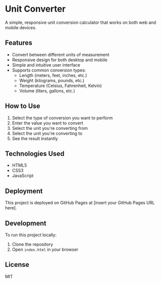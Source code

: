 # Unit Converter

A simple, responsive unit conversion calculator that works on both web and mobile devices.

## Features

- Convert between different units of measurement
- Responsive design for both desktop and mobile
- Simple and intuitive user interface
- Supports common conversion types:
  - Length (meters, feet, inches, etc.)
  - Weight (kilograms, pounds, etc.)
  - Temperature (Celsius, Fahrenheit, Kelvin)
  - Volume (liters, gallons, etc.)

## How to Use

1. Select the type of conversion you want to perform
2. Enter the value you want to convert
3. Select the unit you're converting from
4. Select the unit you're converting to
5. See the result instantly

## Technologies Used

- HTML5
- CSS3
- JavaScript

## Deployment

This project is deployed on GitHub Pages at [insert your GitHub Pages URL here].

## Development

To run this project locally:

1. Clone the repository
2. Open `index.html` in your browser

## License

MIT 